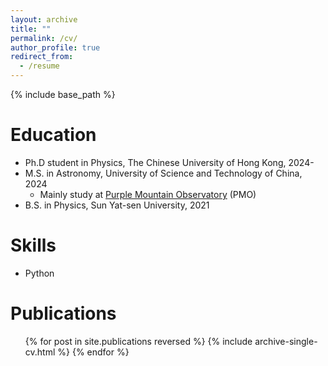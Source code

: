 ```yaml
---
layout: archive
title: ""
permalink: /cv/
author_profile: true
redirect_from:
  - /resume
---
```


{% include base_path %}

Education
======
* Ph.D student in Physics, The Chinese University of Hong Kong, 2024-
* M.S. in Astronomy, University of Science and Technology of China, 2024
  * Mainly study at [Purple Mountain Observatory](http://www.pmo.ac.cn/) (PMO)
* B.S. in Physics, Sun Yat-sen University, 2021
  
Skills
======
* Python

Publications
======
  <ul>{% for post in site.publications reversed %}
    {% include archive-single-cv.html %}
  {% endfor %}</ul>
  
